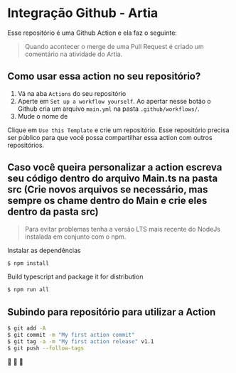 # Integração Github - Artia 

Esse repositório é uma Github Action e ela faz o seguinte:
> Quando acontecer o merge de uma Pull Request é criado um comentário na atividade do Artia.



## Como usar essa action no seu repositório?

1. Vá na aba `Actions` do seu repositório 
2. Aperte em `Set up a workflow yourself`. Ao apertar nesse botão o Github cria um arquivo `main.yml` na pasta `.github/workflows/`.
3. Mude o nome de 

Clique em `Use this Template` e crie um repositório. Esse repositório precisa ser público para que você possa compartilhar essa action com outros repositórios.

## Caso você queira personalizar a action escreva seu código dentro do arquivo Main.ts na pasta src (Crie novos arquivos se necessário, mas sempre os chame dentro do Main e crie eles dentro da pasta src)

> Para evitar problemas tenha a versão LTS mais recente do NodeJs instalada em conjunto com o npm.

Instalar as dependências

```bash
$ npm install
```

Build typescript and package it for distribution

```bash
$ npm run all
```


## Subindo para repositório para utilizar a Action

```bash
$ git add -A
$ git commit -m "My first action commit"
$ git tag -a -m "My first action release" v1.1
$ git push --follow-tags
```

:rocket: :rocket: :rocket:
